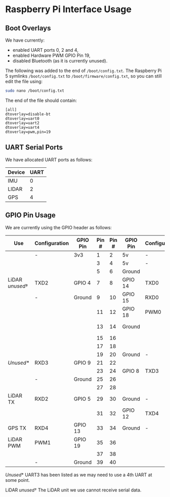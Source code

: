 # Raspberry Pi Interface Usage

## Boot Overlays

We have currently:

* enabled UART ports 0, 2 and 4,
* enabled Hardware PWM GPIO Pin 19,
* disabled Bluetooth (as it is currently unused).

The following was added to the end of `/boot/config.txt`. The Raspberry Pi 5 symlinks `/boot/config.txt` to `/boot/firmware/config.txt`, so you can still edit the file using:

```bash
sudo nano /boot/config.txt
```

The end of the file should contain:

```text
[all]
dtoverlay=disable-bt
dtoverlay=uart0
dtoverlay=uart2
dtoverlay=uart4
dtoverlay=pwm,pin=19
```

## UART Serial Ports

We have allocated UART ports as follows:

| Device | UART |
| --- | --- |
| IMU | 0 |
| LIDAR | 2 |
| GPS |	4 |


## GPIO Pin Usage

We are currently using the GPIO header as follows:

| Use | Configuration | GPIO Pin | Pin # | Pin # | GPIO Pin | Configuration | Use |
| --- | --- | --- | --- | --- | --- | --- | --- |
|  | - | 3v3 | 1 | 2 | 5v | - |  |
|  |  |  | 3 | 4 | 5v | - |  |
|  |  |  | 5 | 6 | Ground |  |  |
| LiDAR _unused_&dagger; | TXD2 | GPIO 4 | 7 | 8 | GPIO 14 | TXD0 | IMU RX |
|  | - | Ground | 9 | 10 | GPIO 15 | RXD0 | IMU TX |
|  |  |  | 11 | 12 | GPIO 18 | PWM0 |  |
|  |  |  | 13 | 14 | Ground |  | LiDAR Ground |
|  |  |  | 15 | 16 |  |  |  |
|  |  |  | 17 | 18 |  |  |  |
|  |  |  | 19 | 20 | Ground | - |  |
| _Unused_* | RXD3 | GPIO 9 | 21 | 22 |  |  |  |
|  |  |  | 23 | 24 | GPIO 8 | TXD3 | _Unused*_ |
|  | - | Ground | 25 | 26 |  |  |  |
|  |  |  | 27 | 28 |  |  |  |
| LiDAR TX | RXD2 | GPIO 5 | 29 | 30 | Ground | - |  |
|  |  |  | 31 | 32 | GPIO 12 | TXD4 |  |
| GPS TX | RXD4 | GPIO 13 | 33 | 34 | Ground | - |  |
| LiDAR PWM | PWM1 | GPIO 19 | 35 | 36 |  |  |  |
|  |  |  | 37 | 38 |  |  |  |
|  | - | Ground | 39 | 40 |  |  |  |

_Unused_* UART3 has been listed as we may need to use a 4th UART at some point.

LiDAR _unused_&dagger; The LiDAR unit we use cannot receive serial data.
